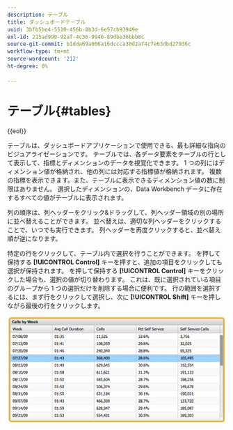 ```yaml
---
description: テーブル
title: ダッシュボードテーブル
uuid: 3bfb5be4-5510-456b-8b3d-6e57cb93949e
exl-id: 215ad990-92af-4c36-9946-89dbe36bbb8c
source-git-commit: b1dda69a606a16dccca30d2a74c7e63dbd27936c
workflow-type: tm+mt
source-wordcount: '212'
ht-degree: 0%

---
```


# テーブル{#tables}

{{eol}}

テーブルは、ダッシュボードアプリケーションで使用できる、最も詳細な指向のビジュアライゼーションです。 テーブルでは、各データ要素をテーブルの行として表示して、指標とディメンションのデータを視覚化できます。 1 つの列にはディメンション値が格納され、他の列には対応する指標値が格納されます。 複数の指標を表示できます。また、テーブルに表示できるディメンション値の数に制限はありません。 選択したディメンションの、Data Workbench データに存在するすべての値がテーブルに表示されます。

列の順序は、列ヘッダーをクリック&amp;ドラッグして、列ヘッダー領域の別の場所に並べ替えることができます。 並べ替えは、適切な列ヘッダーをクリックすることで、いつでも実行できます。 列ヘッダーを再度クリックすると、並べ替え順が逆になります。

特定の行をクリックして、テーブル内で選択を行うことができます。 を押して保持する **[!UICONTROL Control]** キーを押すと、追加の項目をクリックしても選択が保持されます。 を押して保持する **[!UICONTROL Control]** キーをクリックした場合も、選択の値が切り替わります。 これは、既に選択されている項目のグループから 1 つの選択だけを削除する場合に便利です。 行の範囲を選択するには、まず行をクリックして選択し、次に **[!UICONTROL Shift]** キーを押しながら最後の行をクリックします。

![](assets/table.png)
